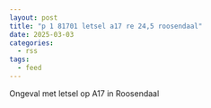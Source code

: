 ```yaml
---
layout: post
title: "p 1 81701 letsel a17 re 24,5 roosendaal"
date: 2025-03-03
categories: 
  - rss
tags: 
  - feed
---
```


Ongeval met letsel op A17 in Roosendaal
